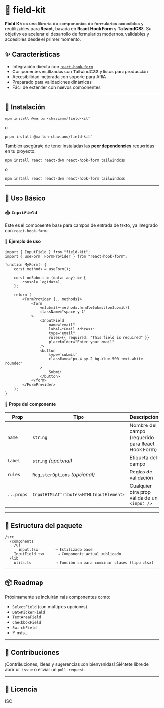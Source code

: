 # 🧰 field-kit

**Field Kit** es una librería de componentes de formularios accesibles y reutilizables para **React**, basada en **React Hook Form** y **TailwindCSS**. Su objetivo es acelerar el desarrollo de formularios modernos, validables y accesibles desde el primer momento.

## ✨ Características

- Integración directa con [`react-hook-form`](https://react-hook-form.com/)
- Componentes estilizados con TailwindCSS y listos para producción
- Accesibilidad mejorada con soporte para ARIA
- Preparado para validaciones dinámicas
- Fácil de extender con nuevos componentes

---

## 🚀 Instalación

```bash
npm install @marlon-chaviano/field-kit"
```

o

```bash
pnpm install @marlon-chaviano/field-kit"
```

También asegúrate de tener instaladas las **peer dependencies** requeridas en tu proyecto:

```bash
npm install react react-dom react-hook-form tailwindcss
```

o

```bash
npm install react react-dom react-hook-form tailwindcss
```

---

## 🧪 Uso Básico

### 📥 `InputField`

Este es el componente base para campos de entrada de texto, ya integrado con `react-hook-form`.

#### 📌 Ejemplo de uso

```tsx
import { InputField } from "field-kit";
import { useForm, FormProvider } from "react-hook-form";

function MyForm() {
	const methods = useForm();

	const onSubmit = (data: any) => {
		console.log(data);
	};

	return (
		<FormProvider {...methods}>
			<form
				onSubmit={methods.handleSubmit(onSubmit)}
				className="space-y-4"
			>
				<InputField
					name="email"
					label="Email Address"
					type="email"
					rules={{ required: "This field is required" }}
					placeholder="Enter your email"
				/>
				<button
					type="submit"
					className="px-4 py-2 bg-blue-500 text-white rounded"
				>
					Submit
				</button>
			</form>
		</FormProvider>
	);
}
```

#### 🔧 Props del componente

| Prop       | Tipo                                    | Descripción                                       |
| ---------- | --------------------------------------- | ------------------------------------------------- |
| `name`     | `string`                                | Nombre del campo (requerido para React Hook Form) |
| `label`    | `string` _(opcional)_                   | Etiqueta del campo                                |
| `rules`    | `RegisterOptions` _(opcional)_          | Reglas de validación                              |
| `...props` | `InputHTMLAttributes<HTMLInputElement>` | Cualquier otra prop válida de un `<input />`      |

---

## 🧱 Estructura del paquete

```
/src
  /components
    /ui
      input.tsx        → Estilizado base
    InputField.tsx      → Componente actual publicado
  /lib
    utils.ts           → Función cn para combinar clases (tipo clsx)
```

---

## 📦 Roadmap

Próximamente se incluirán más componentes como:

- `SelectField` (con múltiples opciones)
- `DatePickerField`
- `TextAreaField`
- `CheckboxField`
- `SwitchField`
- Y más...

---

## 🤝 Contribuciones

¡Contribuciones, ideas y sugerencias son bienvenidas! Siéntete libre de abrir un `issue` o enviar un `pull request`.

---

## 📄 Licencia

ISC
